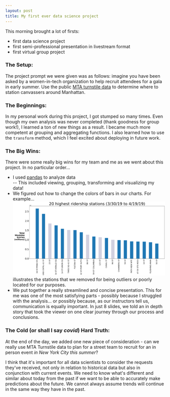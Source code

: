 ```yaml
---
layout: post
title: My first ever data science project
---
```


This morning brought a lot of firsts:
* first data science project 
* first semi-professional presentation in livestream format
* first virtual group project 

### The Setup:

The project prompt we were given was as follows: imagine you have been asked by a women-in-tech organization to help recruit attendees for a gala in early summer. Use the public [MTA turnstile data](http://web.mta.info/developers/turnstile.html) to determine where to station canvassers around Manhattan.

### The Beginnings:
In my personal work during this project, I got stumped so many times. Even though my own analysis was never completed (thank goodness for group work!), I learned a ton of new things as a result. I became much more competent at grouping and aggregating functions. I also learned how to use the `transform` method, which I feel excited about deploying in future work.

### The Big Wins:
There were some really big wins for my team and me as we went about this project. In no particular order...
* I used [pandas](https://pandas.pydata.org/) to analyze data  
   -- This included viewing, grouping, transforming and visualizing my data!
* We figured out how to change the colors of bars in our charts. For example...
   ![This graph (testing 4)](./greyedouttop20.png)
   illustrates the stations that we removed for being outliers or poorly located for our purposes.
* We put together a really streamlined and concise presentation.
   This for me was one of the most satisfying parts - possibly because I struggled with the analysis... or possibly because, as our instructors tell us, communication is equally important. In just 8 slides, we told an in depth story that took the viewer on one clear journey through our process and conclusions.

### The Cold (or shall I say *covid*) Hard Truth:
At the end of the day, we added one new piece of consideration - can we really use MTA Turnstile data to plan for a street team to recruit for an in person event *in New York City this summer*?

I think that it's important for all data scientists to consider the requests they've received, not only in relation to historical data but also in conjunction with current events. We need to know what's different and similar about today from the past if we want to be able to accurately make predictions about the future. We cannot always assume trends will continue in the same way they have in the past.
